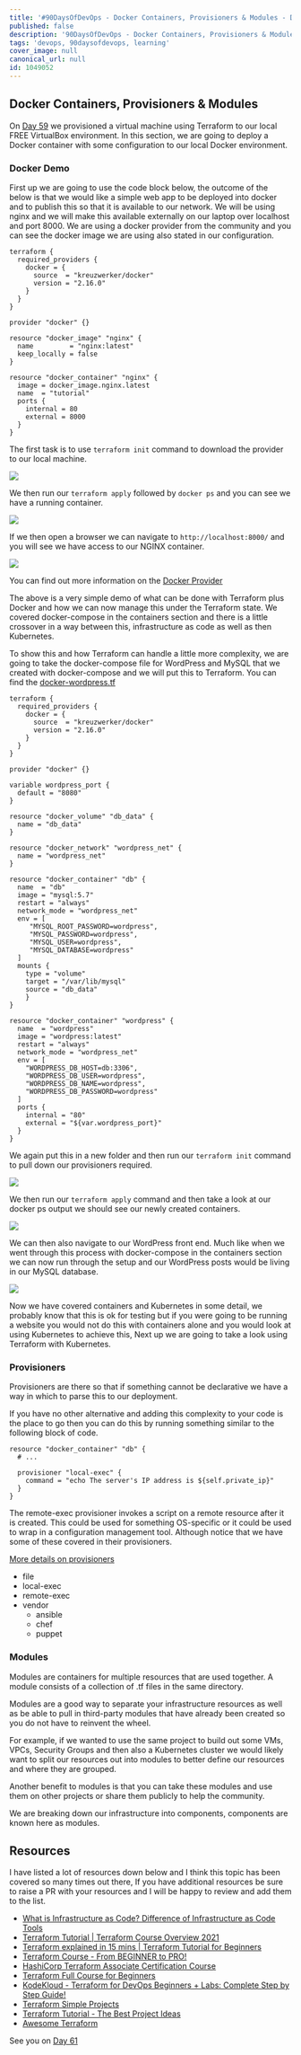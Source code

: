 ```yaml
---
title: '#90DaysOfDevOps - Docker Containers, Provisioners & Modules - Day 60'
published: false
description: '90DaysOfDevOps - Docker Containers, Provisioners & Modules'
tags: 'devops, 90daysofdevops, learning'
cover_image: null
canonical_url: null
id: 1049052
---
```


## Docker Containers, Provisioners & Modules

On [Day 59](day59.md) we provisioned a virtual machine using Terraform to our local FREE VirtualBox environment. In this section, we are going to deploy a Docker container with some configuration to our local Docker environment.

### Docker Demo

First up we are going to use the code block below, the outcome of the below is that we would like a simple web app to be deployed into docker and to publish this so that it is available to our network. We will be using nginx and we will make this available externally on our laptop over localhost and port 8000. We are using a docker provider from the community and you can see the docker image we are using also stated in our configuration.

```
terraform {
  required_providers {
    docker = {
      source  = "kreuzwerker/docker"
      version = "2.16.0"
    }
  }
}

provider "docker" {}

resource "docker_image" "nginx" {
  name         = "nginx:latest"
  keep_locally = false
}

resource "docker_container" "nginx" {
  image = docker_image.nginx.latest
  name  = "tutorial"
  ports {
    internal = 80
    external = 8000
  }
}
```

The first task is to use `terraform init` command to download the provider to our local machine.

![](Images/Day60_IAC1.png)

We then run our `terraform apply` followed by `docker ps` and you can see we have a running container.

![](Images/Day60_IAC2.png)

If we then open a browser we can navigate to `http://localhost:8000/` and you will see we have access to our NGINX container.

![](Images/Day60_IAC3.png)

You can find out more information on the [Docker Provider](https://registry.terraform.io/providers/kreuzwerker/docker/latest/docs/resources/container)

The above is a very simple demo of what can be done with Terraform plus Docker and how we can now manage this under the Terraform state. We covered docker-compose in the containers section and there is a little crossover in a way between this, infrastructure as code as well as then Kubernetes.

To show this and how Terraform can handle a little more complexity, we are going to take the docker-compose file for WordPress and MySQL that we created with docker-compose and we will put this to Terraform. You can find the [docker-wordpress.tf](/Days/IaC/Docker-WordPress/docker-WordPress.tf)

```
terraform {
  required_providers {
    docker = {
      source  = "kreuzwerker/docker"
      version = "2.16.0"
    }
  }
}

provider "docker" {}

variable wordpress_port {
  default = "8080"
}

resource "docker_volume" "db_data" {
  name = "db_data"
}

resource "docker_network" "wordpress_net" {
  name = "wordpress_net"
}

resource "docker_container" "db" {
  name  = "db"
  image = "mysql:5.7"
  restart = "always"
  network_mode = "wordpress_net"
  env = [
     "MYSQL_ROOT_PASSWORD=wordpress",
     "MYSQL_PASSWORD=wordpress",
     "MYSQL_USER=wordpress",
     "MYSQL_DATABASE=wordpress"
  ]
  mounts {
    type = "volume"
    target = "/var/lib/mysql"
    source = "db_data"
    }
}

resource "docker_container" "wordpress" {
  name  = "wordpress"
  image = "wordpress:latest"
  restart = "always"
  network_mode = "wordpress_net"
  env = [
    "WORDPRESS_DB_HOST=db:3306",
    "WORDPRESS_DB_USER=wordpress",
    "WORDPRESS_DB_NAME=wordpress",
    "WORDPRESS_DB_PASSWORD=wordpress"
  ]
  ports {
    internal = "80"
    external = "${var.wordpress_port}"
  }
}
```

We again put this in a new folder and then run our `terraform init` command to pull down our provisioners required.

![](Images/Day60_IAC4.png)

We then run our `terraform apply` command and then take a look at our docker ps output we should see our newly created containers.

![](Images/Day60_IAC5.png)

We can then also navigate to our WordPress front end. Much like when we went through this process with docker-compose in the containers section we can now run through the setup and our WordPress posts would be living in our MySQL database.

![](Images/Day60_IAC6.png)

Now we have covered containers and Kubernetes in some detail, we probably know that this is ok for testing but if you were going to be running a website you would not do this with containers alone and you would look at using Kubernetes to achieve this, Next up we are going to take a look using Terraform with Kubernetes.

### Provisioners

Provisioners are there so that if something cannot be declarative we have a way in which to parse this to our deployment.

If you have no other alternative and adding this complexity to your code is the place to go then you can do this by running something similar to the following block of code.

```
resource "docker_container" "db" {
  # ...

  provisioner "local-exec" {
    command = "echo The server's IP address is ${self.private_ip}"
  }
}

```

The remote-exec provisioner invokes a script on a remote resource after it is created. This could be used for something OS-specific or it could be used to wrap in a configuration management tool. Although notice that we have some of these covered in their provisioners.

[More details on provisioners](https://www.terraform.io/language/resources/provisioners/syntax)

- file
- local-exec
- remote-exec
- vendor
  - ansible
  - chef
  - puppet

### Modules

Modules are containers for multiple resources that are used together. A module consists of a collection of .tf files in the same directory.

Modules are a good way to separate your infrastructure resources as well as be able to pull in third-party modules that have already been created so you do not have to reinvent the wheel.

For example, if we wanted to use the same project to build out some VMs, VPCs, Security Groups and then also a Kubernetes cluster we would likely want to split our resources out into modules to better define our resources and where they are grouped.

Another benefit to modules is that you can take these modules and use them on other projects or share them publicly to help the community.

We are breaking down our infrastructure into components, components are known here as modules.

## Resources

I have listed a lot of resources down below and I think this topic has been covered so many times out there, If you have additional resources be sure to raise a PR with your resources and I will be happy to review and add them to the list.

- [What is Infrastructure as Code? Difference of Infrastructure as Code Tools](https://www.youtube.com/watch?v=POPP2WTJ8es)
- [Terraform Tutorial | Terraform Course Overview 2021](https://www.youtube.com/watch?v=m3cKkYXl-8o)
- [Terraform explained in 15 mins | Terraform Tutorial for Beginners](https://www.youtube.com/watch?v=l5k1ai_GBDE)
- [Terraform Course - From BEGINNER to PRO!](https://www.youtube.com/watch?v=7xngnjfIlK4&list=WL&index=141&t=16s)
- [HashiCorp Terraform Associate Certification Course](https://www.youtube.com/watch?v=V4waklkBC38&list=WL&index=55&t=111s)
- [Terraform Full Course for Beginners](https://www.youtube.com/watch?v=EJ3N-hhiWv0&list=WL&index=39&t=27s)
- [KodeKloud - Terraform for DevOps Beginners + Labs: Complete Step by Step Guide!](https://www.youtube.com/watch?v=YcJ9IeukJL8&list=WL&index=16&t=11s)
- [Terraform Simple Projects](https://terraform.joshuajebaraj.com/)
- [Terraform Tutorial - The Best Project Ideas](https://www.youtube.com/watch?v=oA-pPa0vfks)
- [Awesome Terraform](https://github.com/shuaibiyy/awesome-terraform)

See you on [Day 61](day61.md)